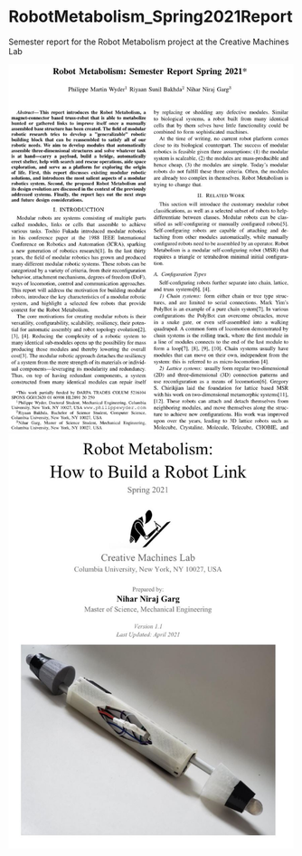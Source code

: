 # RobotMetabolism_Spring2021Report
Semester report for the Robot Metabolism project at the Creative Machines Lab

<img src="./media/report_page1.JPG" alt="Report" width="800"/>

<img src="./media/document_page1.JPG" alt="Document" width="800"/>
